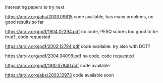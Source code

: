 Interesting papers to try next

https://arxiv.org/abs/2003.09815 code available, has many problems, no good results so far

https://arxiv.org/pdf/1904.07294.pdf no code, PESQ scores too good to be true?, code requested

https://arxiv.org/pdf/2002.12794.pdf code available. try also with DCT?

https://arxiv.org/pdf/2004.04098.pdf no code, code requested

https://arxiv.org/pdf/1910.07840.pdf code available

https://arxiv.org/abs/2003.12973 code available soon
